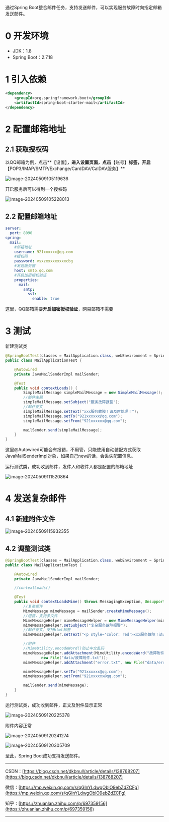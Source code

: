 通过Spring Boot整合邮件任务，支持发送邮件，可以实现服务故障时向指定邮箱发送邮件。

# 0 开发环境

- JDK：1.8
- Spring Boot：2.7.18

# 1 引入依赖

~~~xml
<dependency>
    <groupId>org.springframework.boot</groupId>
    <artifactId>spring-boot-starter-mail</artifactId>
</dependency>
~~~

# 2 配置邮箱地址

## 2.1 获取授权码

以QQ邮箱为例，点击**【设置】**，进入设置页面，点击**【账号】**标签，开启**【POP3/IMAP/SMTP/Exchange/CardDAV/CalDAV服务】**

![image-20240509105119636](22_Spring%20Boot%E6%94%AF%E6%8C%81%E5%8F%91%E9%80%81%E9%82%AE%E4%BB%B6.assets/image-20240509105119636.png)

开启服务后可以得到一个授权码

![image-20240509105228013](22_Spring%20Boot%E6%94%AF%E6%8C%81%E5%8F%91%E9%80%81%E9%82%AE%E4%BB%B6.assets/image-20240509105228013.png)

## 2.2 配置邮箱地址

~~~yml
server:
  port: 8090
spring:
  mail:
    #邮箱地址
    username: 921xxxxxx@qq.com
    #授权码
    password: vsxzxxxxxxxxxcbg
    #发送服务器
    host: smtp.qq.com
    #开启加密授权验证
    properties:
      mail:
        smtp:
          ssl:
            enable: true
~~~

这里，QQ邮箱需要**开启加密授权验证**，网易邮箱不需要

# 3 测试

新建测试类

~~~java
@SpringBootTest(classes = MailApplication.class, webEnvironment = SpringBootTest.WebEnvironment.DEFINED_PORT)
public class MailApplicationTest {

    @Autowired
    private JavaMailSenderImpl mailSender;

    @Test
    public void contextLoads() {
        SimpleMailMessage simpleMailMessage = new SimpleMailMessage();
        //邮件主题
        simpleMailMessage.setSubject("服务故障报警");
        //邮件正文
        simpleMailMessage.setText("xxx服务故障！请及时处理！");
        simpleMailMessage.setTo("921xxxxxx@qq.com");
        simpleMailMessage.setFrom("921xxxxxx@qq.com");

        mailSender.send(simpleMailMessage);
    }
}
~~~

这里@Autowired可能会有报错，不用管，只能使用自动装配方式获取JavaMailSenderImpl对象，如果自己new的话，会丢失配置信息。

运行测试类，成功收到邮件，发件人和收件人都是配置的邮箱地址

![image-20240509111520864](22_Spring%20Boot%E6%94%AF%E6%8C%81%E5%8F%91%E9%80%81%E9%82%AE%E4%BB%B6.assets/image-20240509111520864.png)

# 4 发送复杂邮件

## 4.1 新建附件文件

![image-20240509115932355](22_Spring%20Boot%E6%94%AF%E6%8C%81%E5%8F%91%E9%80%81%E9%82%AE%E4%BB%B6.assets/image-20240509115932355.png)

## 4.2 调整测试类

~~~java
@SpringBootTest(classes = MailApplication.class, webEnvironment = SpringBootTest.WebEnvironment.DEFINED_PORT)
public class MailApplicationTest {

    @Autowired
    private JavaMailSenderImpl mailSender;

	//contextLoads()

    @Test
    public void contextLoadsMime() throws MessagingException, UnsupportedEncodingException {
        //复杂邮件
        MimeMessage mimeMessage = mailSender.createMimeMessage();
        //组装，支持多文件
        MimeMessageHelper mimeMessageHelper = new MimeMessageHelper(mimeMessage, true);
        mimeMessageHelper.setSubject("复杂服务故障报警");
        //邮件正文，支持html标签
        mimeMessageHelper.setText("<p style='color: red'>xxx服务故障！请及时处理！</p>", true);

        //附件
        //MimeUtility.encodeWord()防止中文乱码
        mimeMessageHelper.addAttachment(MimeUtility.encodeWord("故障附件.txt", "UTF-8", "B"),
                new File("data/故障附件.txt"));
        mimeMessageHelper.addAttachment("error.txt", new File("data/error.txt"));

        mimeMessageHelper.setTo("921xxxxxx@qq.com");
        mimeMessageHelper.setFrom("921xxxxxx@qq.com");

        mailSender.send(mimeMessage);
    }
}
~~~

运行测试类，成功收到邮件，正文及附件显示正常

![image-20240509120225378](22_Spring%20Boot%E6%94%AF%E6%8C%81%E5%8F%91%E9%80%81%E9%82%AE%E4%BB%B6.assets/image-20240509120225378.png)

附件内容正常

![image-20240509120241274](22_Spring%20Boot%E6%94%AF%E6%8C%81%E5%8F%91%E9%80%81%E9%82%AE%E4%BB%B6.assets/image-20240509120241274.png)

![image-20240509120305709](22_Spring%20Boot%E6%94%AF%E6%8C%81%E5%8F%91%E9%80%81%E9%82%AE%E4%BB%B6.assets/image-20240509120305709.png)

至此，Spring Boot成功支持发送邮件。



---

CSDN：[https://blog.csdn.net/dkbnull/article/details/138768207](https://blog.csdn.net/dkbnull/article/details/138768207)

微信：[https://mp.weixin.qq.com/s/qGInYLdwgOblO9ebZdZCFg](https://mp.weixin.qq.com/s/qGInYLdwgOblO9ebZdZCFg)

知乎：[https://zhuanlan.zhihu.com/p/697359156](https://zhuanlan.zhihu.com/p/697359156)

---

